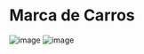 # Marca de Carros

![image](https://github.com/user-attachments/assets/17b69e3b-22ce-4dc8-8073-8afa5f331cb7)
![image](https://github.com/user-attachments/assets/f0de871c-5352-4557-b679-3cc8dda6e205)

